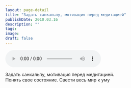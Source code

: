 ```yaml
---
layout: page-detail
title: "Задать санкальпу, мотивация перед медитацией"
publishDate: 2010.03.16
description: ""
tags:
image:
draft: false
---
```


<audio title="2010.03.16 - Задать санкальпу, мотивация перед медитацией.mp3" src="https://filer-api.advayta.org/v1.0/public/files/73415" controls=""></audio>

 Задать санкальпу, мотивация перед медитацией.  
 Понять свое состояние. Свести весь мир к уму  

  
